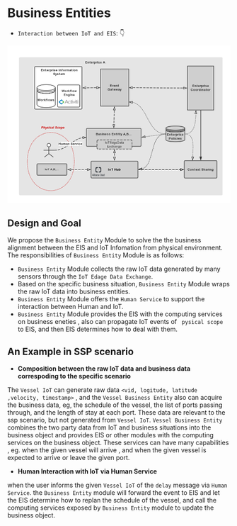 # Business Entities
- `Interaction between IoT and EIS`: :point_down:
<center>
<img src="../images/Business-Entities.png"/>
</center>

## Design and Goal
We propose the `Business Entity` Module to solve the the business alignment between the EIS and IoT Infomation from physical environment. The responsibilities of `Business Entity` Module is as follows:
- `Business Entity` Module  collects  the  raw IoT data generated by many sensors through the `IoT Edage Data Exchange`.
- Based on the specific business situation,  `Business Entity` Module wraps the raw IoT data into business entities.
- `Business Entity` Module offers the `Human Service` to support the interaction between Human and  IoT.
-  `Business Entity` Module provides the EIS with the computing services on business eneties , also can  propagate IoT events of ` pysical scope` to EIS, and  then EIS determines how to deal with them.

## An Example in SSP scenario
- **Composition between the raw IoT data and business data correspoding to the specific scenario**

The `Vessel IoT` can generate raw data `<vid, logitude, latitude ,velocity, timestamp>` ,  and the `Vessel Business Entity`  also can acquire the business data, eg, the schedule of the vessel, the list of ports passing through, and the length of stay at each port. These data are relevant to the ssp scenario, but not generated from `Vessel IoT`. `Vessel Business Entity` combines the two party  data  from IoT and business situations into the business object and provides EIS or other modules with  the computing services on the business object. These services can have many capabilities , eg. when  the given vessel will arrive , and when the given vessel is expected to arrive or leave the given port.
- **Human Interaction  with IoT via Human Service**

when the user informs the given `Vessel IoT` of the `delay` message via `Human Service`. the `Business Entity` module will forward the event to EIS and let the EIS determine how to replan the schedule of the vessel, and call the computing services exposed by `Business Entity` module  to update  the business object.
